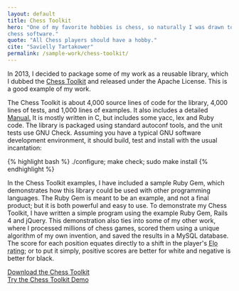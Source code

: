 ```yaml
---
layout: default
title: Chess Toolkit
hero: "One of my favorite hobbies is chess, so naturally I was drawn to writing
chess software."
quote: "All Chess players should have a hobby."
cite: "Savielly Tartakower"
permalink: /sample-work/chess-toolkit/
---
```


In 2013, I decided to package some of my work as a reusable library, which I
dubbed the [Chess Toolkit][toolkit] and released under the Apache License.  This
is a good example of my work.

The Chess Toolkit is about 4,000 source lines of code for the library, 4,000
lines of tests, and 1,000 lines of examples.  It also includes a detailed
[Manual.][manual]  It is mostly written in C, but includes some yacc, lex and
Ruby code.  The library is packaged using standard autoconf tools, and the unit
tests use GNU Check.  Assuming you have a typical GNU software development
environment, it should build, test and install with the usual incantation:

{% highlight bash %}
./configure; make check; sudo make install
{% endhighlight %}

In the Chess Toolkit examples, I have included a sample Ruby Gem, which
demonstrates how this library could be used with other programming languages.
The Ruby Gem is meant to be an example, and not a final product; but it is both
powerful and easy to use.  To demonstrate my Chess Toolkit, I have written a
simple program using the example Ruby Gem, Rails 4 and jQuery.  This
demonstration also ties into some of my other work, where I processed millions
of chess games, scored them using a unique algorithm of my own invention, and
saved the results in a MySQL database.  The score for each position equates
directly to a shift in the player's <abbr title="The Elo rating system is a
method for calculating the relative skill level of players">Elo rating</abbr>;
or to put it simply, positive scores are better for white and negative is better
for black.

<div class="row">
  <div class="col-sm-6 text-center stacks">
    <a href="https://github.com/steve-ortiz/chess_toolkit/archive/master.zip" class="btn btn-primary btn-large">Download the Chess Toolkit</a>
  </div>
  <div class="col-sm-6 text-center stacks">
    <a href="/sample-work/chess-openings/" class="btn btn-primary btn-large">Try the Chess Toolkit Demo</a>
  </div>
</div>

[toolkit]: https://github.com/steve-ortiz/chess_toolkit
[manual]: https://github.com/steve-ortiz/chess_toolkit/blob/master/MANUAL.md
